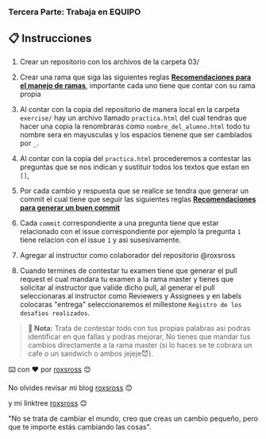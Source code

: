 ### Tercera Parte: Trabaja en EQUIPO

## 📋 Instrucciones

1. Crear un repositorio con los archivos de la carpeta 03/

2. Crear una rama que siga las siguientes reglas **[Recomendaciones para el manejo de ramas](https://medium.com/@jmz12/recomendaciones-para-el-manejo-de-ramas-5dd4b5a23c91)**, importante cada uno tiene que contar con su rama propia

3. Al contar con la copia del repositorio de manera local en la carpeta `exercise/` hay un archivo llamado `practica.html` del cual tendras que hacer una copia la renombraras como `nombre_del_alumno.html` todo tu nombre sera en mayusculas y los espacios tienene que ser cambiados por `_`.

4. Al contar con la copia del `practica.html` procederemos a contestar las preguntas que se nos indican y sustituir todos los textos que estan en `[]`, 

5. Por cada cambio y respuesta que se realice se tendra que generar un commit el cual tiene que seguir las siguientes reglas **[Recomendaciones para generar un buen commit](https://medium.com/@jmz12/buenas-pr%C3%A1cticas-para-commits-5eb4c86b9a47)**

6. Cada `commit` correspondiente a una pregunta tiene que estar relacionado con el issue correspondiente por ejemplo la pregunta `1` tiene relacion con el issue `1` y asi susesivamente.

7. Agregar al instructor como colaborador del repositorio @roxsross

8. Cuando termines de contestar tu examen tiene que generar el pull request el cual mandara tu examen a la rama master y tienes que solicitar al instructor que valide dicho pull, al generar el pull seleccionaras al instructor como Reviewers y Assignees y en labels colocaras "entrega" seleccionaremos el millestone `Registro de los desafios realizados`.


> **🔖 Nota:** Trata de contestar todo con tus propias palabras asi podras identificar en que fallas y podras mejorar, No tienes que mandar tus cambios directamente a la rama master (si lo haces se te cobrara un cafe o un sandwich o ambos jejeje😈).


⌨️ con ❤️ por [roxsross](https://github.com/roxsross) 😊

No olvides revisar mi blog [roxsross](https://blog.295devops.com) 😊

y mi linktree [roxsross](https://roxs.295devops.com) 😊

"No se trata de cambiar el mundo, creo que creas un cambio pequeño, pero que te importe estás cambiando las cosas".